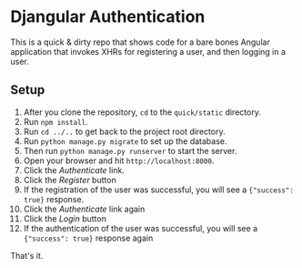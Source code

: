 # Djangular Authentication

This is a quick & dirty repo that shows code for a bare bones Angular application that invokes XHRs for registering a user, and then logging in a user.

## Setup

1. After you clone the repository, `cd` to the `quick/static` directory.
1. Run `npm install`.
1. Run `cd ../..` to get back to the project root directory.
1. Run `python manage.py migrate` to set up the database.
1. Then run `python manage.py runserver` to start the server.
1. Open your browser and hit `http://localhost:8000`.
1. Click the *Authenticate* link.
1. Click the *Register* button
1. If the registration of the user was successful, you will see a `{"success": true}` response.
1. Click the *Authenticate* link again
1. Click the *Login* button
1. If the authentication of the user was successful, you will see a `{"success": true}` response again

That's it.

